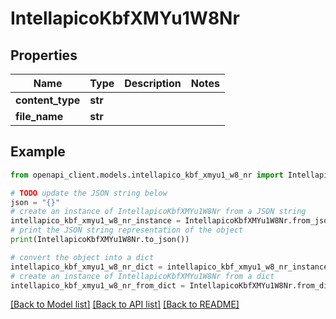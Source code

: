 # IntellapicoKbfXMYu1W8Nr


## Properties

Name | Type | Description | Notes
------------ | ------------- | ------------- | -------------
**content_type** | **str** |  | 
**file_name** | **str** |  | 

## Example

```python
from openapi_client.models.intellapico_kbf_xmyu1_w8_nr import IntellapicoKbfXMYu1W8Nr

# TODO update the JSON string below
json = "{}"
# create an instance of IntellapicoKbfXMYu1W8Nr from a JSON string
intellapico_kbf_xmyu1_w8_nr_instance = IntellapicoKbfXMYu1W8Nr.from_json(json)
# print the JSON string representation of the object
print(IntellapicoKbfXMYu1W8Nr.to_json())

# convert the object into a dict
intellapico_kbf_xmyu1_w8_nr_dict = intellapico_kbf_xmyu1_w8_nr_instance.to_dict()
# create an instance of IntellapicoKbfXMYu1W8Nr from a dict
intellapico_kbf_xmyu1_w8_nr_from_dict = IntellapicoKbfXMYu1W8Nr.from_dict(intellapico_kbf_xmyu1_w8_nr_dict)
```
[[Back to Model list]](../README.md#documentation-for-models) [[Back to API list]](../README.md#documentation-for-api-endpoints) [[Back to README]](../README.md)


